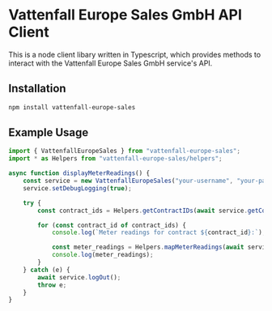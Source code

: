 # Vattenfall Europe Sales GmbH API Client

This is a node client libary written in Typescript, which provides methods to interact with the Vattenfall Europe Sales GmbH service's API.

## Installation

```bash
npm install vattenfall-europe-sales
```

## Example Usage

```typescript
import { VattenfallEuropeSales } from "vattenfall-europe-sales";
import * as Helpers from "vattenfall-europe-sales/helpers";

async function displayMeterReadings() {
    const service = new VattenfallEuropeSales("your-username", "your-password");
    service.setDebugLogging(true);

    try {
        const contract_ids = Helpers.getContractIDs(await service.getContractList());

        for (const contract_id of contract_ids) {
            console.log(`Meter readings for contract ${contract_id}:`);

            const meter_readings = Helpers.mapMeterReadings(await service.getMeterReadings(contract_id));
            console.log(meter_readings);
        }
    } catch (e) {
        await service.logOut();
        throw e;
    }
}
```
